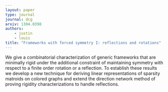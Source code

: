 ```yaml
---
layout: paper
type: journal
journal: dcg
arxiv: 1304.0398
authors:
    - justin
    - louis
title: "Frameworks with forced symmetry I: reflections and rotations"
---
```


We give a combinatorial characterization of generic frameworks that are minimally rigid
under the additional constraint of maintaining symmetry with respect to a finite order
rotation or a reflection. To establish these results we develop a new technique for
deriving linear representations of sparsity matroids on colored graphs and extend the
direction network method of proving rigidity characterizations to handle reflections.
